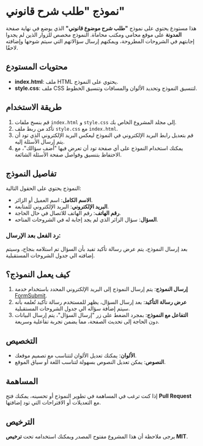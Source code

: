 # نموذج "طلب شرح قانوني"

هذا مستودع يحتوي على نموذج **"طلب شرح موضوع قانوني"** الذي يوضع في نهاية صفحة **المدونة** على موقع محامي ومكتب محاماة. النموذج مخصص للزوار الذين لم يجدوا إجابتهم في الشروحات المطروحة، ويمكنهم إرسال سؤالاتهم التي سيتم شوحها وإضافته لاحقًا.

## محتويات المستودع

- **index.html**: ملف HTML يحتوي على النموذج.
- **style.css**: ملف CSS لتنسيق النموذج وتحديد الألوان والمسافات وتنسيق الخطوط.

## طريقة الاستخدام

1. قم بنسخ ملفات `index.html` و `style.css` إلى مجلد المشروع الخاص بك.
2. تأكد من ربط ملف `style.css` مع `index.html`.
3. قم بتعديل رابط البريد الإلكتروني في النموذج ليعكس البريد الإلكتروني الذي تود أن يتم إرسال الأسئلة إليه.
4. يمكنك استخدام النموذج على أي صفحة تود أن تعرض فيها "أضف سؤالك"، مع الاحتفاظ بتنسيق وفواصل صفحة الأسئلة الشائعة.
   
## تفاصيل النموذج

النموذج يحتوي على الحقول التالية:
- **الاسم الكامل**: اسم العميل أو الزائر.
- **البريد الإلكتروني**: البريد الإلكتروني للمتابعة.
- **رقم الهاتف**: رقم الهاتف للاتصال في حال الحاجة.
- **السؤال**: سؤال الزائر الذي لم يجد إجابة له في الشروحات المتاحه.

### رد الفعل بعد الإرسال:
بعد إرسال النموذج، يتم عرض رسالة تأكيد تفيد بأن السؤال تم استلامه بنجاح، وسيتم إضافته الي جدول الشروحات المستقبلية.

## كيف يعمل النموذج؟
1. **إرسال النموذج**: يتم إرسال النموذج إلى البريد الإلكتروني المحدد باستخدام خدمة [FormSubmit](https://formsubmit.co/).
2. **عرض رسالة التأكيد**: بعد إرسال السؤال، يظهر للمستخدم رسالة تأكيد تُعلمه بأنه سيتم إضافة سؤاله الي جدول الشروحات المستقبلية.
3. **التفاعل مع النموذج**: بمجرد الضغط على زر "إرسال السؤال"، يتم إرسال البيانات دون الحاجة إلى تحديث الصفحة، مما يضمن تجربة تفاعلية وسريعة.

## التخصيص
- **الألوان**: يمكنك تعديل الألوان لتتناسب مع تصميم موقعك.
- **النصوص**: يمكن تعديل النصوص بسهولة لتناسب اللغة أو سياق الموقع.
  
## المساهمة
إذا كنت ترغب في المساهمة في تطوير النموذج أو تحسينه، يمكنك فتح **Pull Request** مع التعديلات أو الاقتراحات التي تود إضافتها.

## الترخيص
يرجى ملاحظة أن هذا المشروع مفتوح المصدر ويمكنك استخدامه تحت **ترخيص MIT**.
